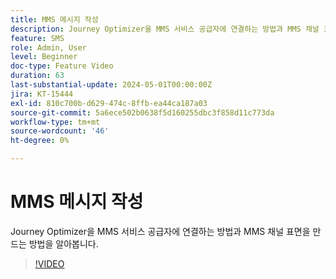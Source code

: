 ```yaml
---
title: MMS 메시지 작성
description: Journey Optimizer을 MMS 서비스 공급자에 연결하는 방법과 MMS 채널 표면을 만드는 방법을 알아봅니다.
feature: SMS
role: Admin, User
level: Beginner
doc-type: Feature Video
duration: 63
last-substantial-update: 2024-05-01T00:00:00Z
jira: KT-15444
exl-id: 810c700b-d629-474c-8ffb-ea44ca187a03
source-git-commit: 5a6ece502b0638f5d160255dbc3f858d11c773da
workflow-type: tm+mt
source-wordcount: '46'
ht-degree: 0%

---
```



# MMS 메시지 작성

Journey Optimizer을 MMS 서비스 공급자에 연결하는 방법과 MMS 채널 표면을 만드는 방법을 알아봅니다.

>[!VIDEO](https://video.tv.adobe.com/v/3428816/?learn=on)
